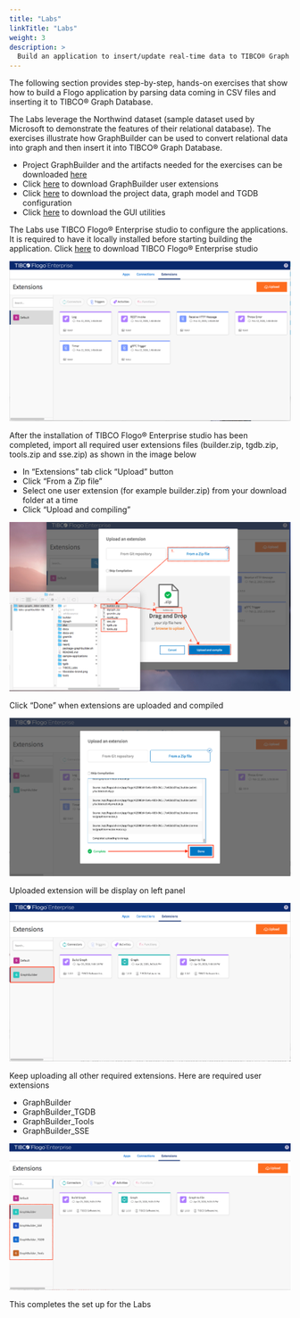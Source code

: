 ```yaml
---
title: "Labs"
linkTitle: "Labs"
weight: 3
description: >
  Build an application to insert/update real-time data to TIBCO® Graph Database 
---
```


The following section provides step-by-step, hands-on exercises that show how to build a Flogo application by parsing data coming in CSV files and inserting it to TIBCO® Graph Database.

The Labs leverage the Northwind dataset (sample dataset used by Microsoft to demonstrate the features of their relational database). The exercises illustrate how GraphBuilder can be used to convert relational data into graph and then insert it into TIBCO® Graph Database.

- Project GraphBuilder and the artifacts needed for the exercises can be downloaded <a href="https://github.com/TIBCOSoftware/labs-graphbuilder-contrib" target="_blank">here</a> 
- Click <a href="https://github.com/TIBCOSoftware/labs-graphbuilder-contrib/blob/master/dist" target="_blank">here</a> to download GraphBuilder user extensions 
- Click  <a href="https://github.com/TIBCOSoftware/labs-graphbuilder-contrib/blob/master/sample-applications/Northwind/" target="_blank">here</a> to download the project data, graph model and TGDB configuration
- Click <a href="https://github.com/TIBCOSoftware/labs-graphbuilder-contrib/blob/master/sample-applications/utilities/" target="_blank">here</a> to download the GUI utilities 

The Labs use TIBCO Flogo® Enterprise studio to configure the applications. It is required to have it locally installed before starting building the application. Click <a href="https://edelivery.tibco.com/storefront/en/eval/tibco-flogo-enterprise/prod11810.html" target="_blank">here</a> to download TIBCO Flogo® Enterprise studio

![Import Extension](upload01.png)

After the installation of TIBCO Flogo® Enterprise studio has been completed, import all required user extensions files (builder.zip, tgdb.zip, tools.zip and sse.zip) as shown in the image below

- In “Extensions” tab click “Upload” button
- Click “From a Zip file”
- Select one user extension (for example builder.zip) from your download folder at a time
- Click “Upload and compiling”

![Import Extension](upload02.png)

Click “Done” when extensions are uploaded and compiled

![Import Extension](upload03.png)

Uploaded extension will be display on left panel

![Import Extension](upload04.png)

Keep uploading all other required extensions. Here are required user extensions
- GraphBuilder
- GraphBuilder_TGDB
- GraphBuilder_Tools
- GraphBuilder_SSE

![Import Extension](upload05.png)

This completes the set up for the Labs 

